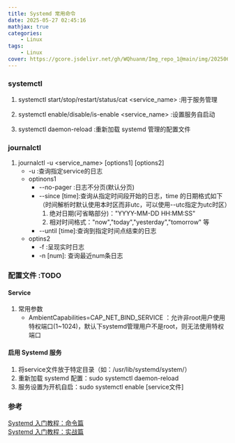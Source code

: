```yaml
---
title: Systemd 常用命令
date: 2025-05-27 02:45:16
mathjax: true
categories: 
    - Linux
tags: 
    - Linux
cover: https://gcore.jsdelivr.net/gh/WQhuanm/Img_repo_1@main/img/202506292030204.png
---
```



### systemctl
1. systemctl start/stop/restart/status/cat <service_name> :用于服务管理

1. systemctl enable/disable/is-enable <service_name> :设置服务自启动

1. systemctl daemon-reload :重新加载 systemd 管理的配置文件

### journalctl
1. journalctl -u <service_name> [options1] [options2]
    + -u :查询指定service的日志
    + optinons1
        + --no-pager :日志不分页(默认分页)
        + --since [time]:查询从指定时间段开始的日志，time 的日期格式如下（时间解析时默认使用本时区而非utc，可以使用--utc指定为utc时区）
            1. 绝对日期(可省略部分)："YYYY-MM-DD HH:MM:SS"
            1. 相对时间格式："now","today","yesterday","tomorrow" 等
        + --until [time]:查询到指定时间点结束的日志
    + optins2
        + -f :呈现实时日志
        + -n [num]: 查询最近num条日志

### 配置文件 :TODO



#### Service
1. 常用参数
    + AmbientCapabilities=CAP_NET_BIND_SERVICE ：允许非root用户使用特权端口(1~1024)，默认下systemd管理用户不是root，则无法使用特权端口

#### 启用 Systemd 服务
1. 将service文件放于特定目录（如：/usr/lib/systemd/system/）
1. 重新加载 systemd 配置：sudo systemctl daemon-reload
1. 服务设置为开机自启：sudo systemctl enable [service文件]

### 参考
[Systemd 入门教程：命令篇](https://www.ruanyifeng.com/blog/2016/03/systemd-tutorial-commands.html)  
[Systemd 入门教程：实战篇](https://www.ruanyifeng.com/blog/2016/03/systemd-tutorial-part-two.html)  
